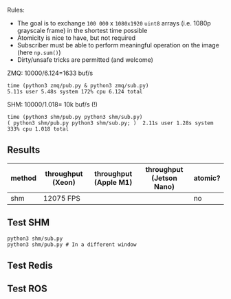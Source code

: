 
Rules:
- The goal is to exchange `100 000` x `1080x1920` `uint8` arrays (i.e. 1080p grayscale frame) in the shortest time possible
- Atomicity is nice to have, but not required
- Subscriber must be able to perform meaningful operation on the image (here `np.sum()`)
- Dirty/unsafe tricks are permitted (and welcome)


ZMQ: 10000/6.124=1633 buf/s
```shell
time (python3 zmq/pub.py & python3 zmq/sub.py)
5.11s user 5.48s system 172% cpu 6.124 total
```


SHM: 10000/1.018= 10k buf/s (!)
```shell
time (python3 shm/pub.py python3 shm/sub.py)
( python3 shm/pub.py python3 shm/sub.py; )  2.11s user 1.28s system 333% cpu 1.018 total
```


## Results

| method | throughput (Xeon) | throughput (Apple M1) | throughput (Jetson Nano) | atomic? |
| ------ | ----------------- | --------------------- | ------------------------ | ------- |
| shm    | 12075 FPS         |                       |                          | no      |


## Test SHM

```shell
python3 shm/sub.py
python3 shm/pub.py # In a different window 
```

## Test Redis

## Test ROS



